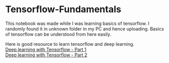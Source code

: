 # Tensorflow-Fundamentals

This notebook was made while I was learning basics of tensorflow. 
I randomly found it in unknown folder in my PC and hence uploading.
Basics of tensorflow can be understood from here easily.

Here is good resource to learn tensorflow and deep learning.<br>
[Deep learning with Tensorflow - Part 1](https://youtu.be/tpCFfeUEGs8)<br>
[Deep learning with Tensorflow - Part 2](https://youtu.be/ZUKz4125WNI)

